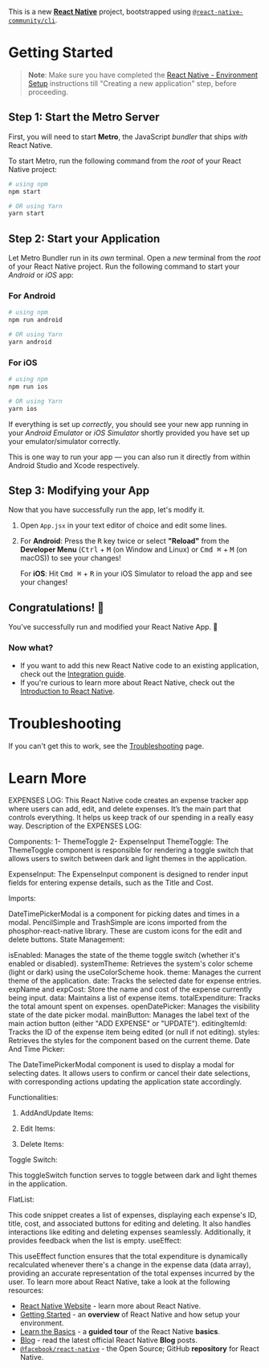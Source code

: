 This is a new [**React Native**](https://reactnative.dev) project, bootstrapped using [`@react-native-community/cli`](https://github.com/react-native-community/cli).

# Getting Started

>**Note**: Make sure you have completed the [React Native - Environment Setup](https://reactnative.dev/docs/environment-setup) instructions till "Creating a new application" step, before proceeding.

## Step 1: Start the Metro Server

First, you will need to start **Metro**, the JavaScript _bundler_ that ships _with_ React Native.

To start Metro, run the following command from the _root_ of your React Native project:

```bash
# using npm
npm start

# OR using Yarn
yarn start
```

## Step 2: Start your Application

Let Metro Bundler run in its _own_ terminal. Open a _new_ terminal from the _root_ of your React Native project. Run the following command to start your _Android_ or _iOS_ app:

### For Android

```bash
# using npm
npm run android

# OR using Yarn
yarn android
```

### For iOS

```bash
# using npm
npm run ios

# OR using Yarn
yarn ios
```

If everything is set up _correctly_, you should see your new app running in your _Android Emulator_ or _iOS Simulator_ shortly provided you have set up your emulator/simulator correctly.

This is one way to run your app — you can also run it directly from within Android Studio and Xcode respectively.

## Step 3: Modifying your App

Now that you have successfully run the app, let's modify it.

1. Open `App.jsx` in your text editor of choice and edit some lines.
2. For **Android**: Press the <kbd>R</kbd> key twice or select **"Reload"** from the **Developer Menu** (<kbd>Ctrl</kbd> + <kbd>M</kbd> (on Window and Linux) or <kbd>Cmd ⌘</kbd> + <kbd>M</kbd> (on macOS)) to see your changes!

   For **iOS**: Hit <kbd>Cmd ⌘</kbd> + <kbd>R</kbd> in your iOS Simulator to reload the app and see your changes!

## Congratulations! :tada:

You've successfully run and modified your React Native App. :partying_face:

### Now what?

- If you want to add this new React Native code to an existing application, check out the [Integration guide](https://reactnative.dev/docs/integration-with-existing-apps).
- If you're curious to learn more about React Native, check out the [Introduction to React Native](https://reactnative.dev/docs/getting-started).

# Troubleshooting

If you can't get this to work, see the [Troubleshooting](https://reactnative.dev/docs/troubleshooting) page.

# Learn More
EXPENSES LOG: 
This React Native code creates an expense tracker app where users can add, edit, and delete 
expenses. It’s the main part that controls everything. It helps us keep track of our spending in a 
really easy way. 
Description of the EXPENSES LOG: 
 
 
Components: 
1- ThemeToggle 
2- ExpenseInput 
ThemeToggle: 
The ThemeToggle component is responsible for rendering a toggle switch that allows users to 
switch between dark and light themes in the application. 
 
ExpenseInput: 
The ExpenseInput component is designed to render input fields for entering expense details, such 
as the Title and Cost. 
 
Imports: 
 
DateTimePickerModal is a component for picking dates and times in a modal. 
PencilSimple and TrashSimple are icons imported from the phosphor-react-native library. 
These are custom icons for the edit and delete buttons. 
State Management: 
 
isEnabled: Manages the state of the theme toggle switch (whether it's enabled or disabled). 
systemTheme: Retrieves the system's color scheme (light or dark) using the useColorScheme 
hook. 
theme: Manages the current theme of the application. 
date: Tracks the selected date for expense entries. 
expName and expCost: Store the name and cost of the expense currently being input. 
data: Maintains a list of expense items. 
totalExpenditure: Tracks the total amount spent on expenses. 
openDatePicker: Manages the visibility state of the date picker modal. 
mainButton: Manages the label text of the main action button (either "ADD EXPENSE" or 
"UPDATE"). 
editingItemId: Tracks the ID of the expense item being edited (or null if not editing). 
styles: Retrieves the styles for the component based on the current theme. 
Date And Time Picker: 
 
 
The DateTimePickerModal component is used to display a modal for selecting dates. It allows 
users to confirm or cancel their date selections, with corresponding actions updating the 
application state accordingly. 
 
 
 
Functionalities: 
1. AddAndUpdate Items: 

2. Edit Items: 

3. Delete Items: 

Toggle Switch: 
 
This toggleSwitch function serves to toggle between dark and light themes in the application. 
 

  
FlatList: 
 
 
This code snippet creates a list of expenses, displaying each expense's ID, title, cost, and 
associated buttons for editing and deleting. It also handles interactions like editing and deleting 
expenses seamlessly. Additionally, it provides feedback when the list is empty. 
useEffect: 

This useEffect function ensures that the total expenditure is dynamically recalculated whenever 
there's a change in the expense data (data array), providing an accurate representation of the total 
expenses incurred by the user. 
To learn more about React Native, take a look at the following resources:

- [React Native Website](https://reactnative.dev) - learn more about React Native.
- [Getting Started](https://reactnative.dev/docs/environment-setup) - an **overview** of React Native and how setup your environment.
- [Learn the Basics](https://reactnative.dev/docs/getting-started) - a **guided tour** of the React Native **basics**.
- [Blog](https://reactnative.dev/blog) - read the latest official React Native **Blog** posts.
- [`@facebook/react-native`](https://github.com/facebook/react-native) - the Open Source; GitHub **repository** for React Native.
